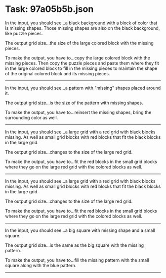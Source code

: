 # Task: 97a05b5b.json

In the input, you should see...a black background with a block of color that is missing shapes. Those missing shapes are also on the black background, like puzzle pieces.

The output grid size...the size of the large colored block with the missing pieces.

To make the output, you have to...copy the large colored block with the missing pieces. Then copy the puzzle pieces and paste them where they fit in the large colored block to fill in the missing pieces to maintain the shape of the original colored block and its missing pieces.

---

In the input, you should see...a pattern with "missing" shapes placed around it.

The output grid size...is the size of the pattern with missing shapes.

To make the output, you have to...reinsert the missing shapes, bring the surrounding color as well.

---

In the input, you should see...a large grid with a red grid with black blocks missing. As well as small grid blocks with red blocks that fit the black blocks in the large grid.

The output grid size...changes to the size of the large red grid.

To make the output, you have to...fit the red blocks in the small grid blocks where they go on the large red grid with the colored blocks as well.

---

In the input, you should see...a large grid with a red grid with black blocks missing. As well as small grid blocks with red blocks that fit the black blocks in the large grid.

The output grid size...changes to the size of the large red grid.

To make the output, you have to...fit the red blocks in the small grid blocks where they go on the large red grid with the colored blocks as well.

---

In the input, you should see...a big square with missing shape and a small square.

The output grid size...is the same as the big square with the missing pattern.

To make the output, you have to...fill the missing pattern with the small square along with the blue pattern.

---

